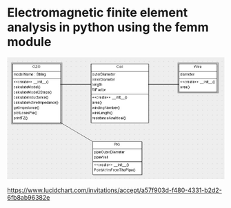 # Electromagnetic finite element analysis in python using the femm module
![UML dagram](UML__dagram.jpg)


https://www.lucidchart.com/invitations/accept/a57f903d-f480-4331-b2d2-6fb8ab96382e
